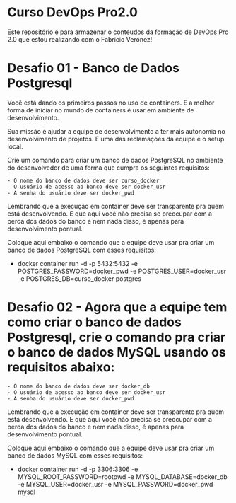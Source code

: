 # Curso DevOps Pro2.0
Este repositório é para armazenar o conteudos da formação de DevOps Pro 2.0 que estou realizando com o Fabricio Veronez!


# Desafio 01 - Banco de Dados Postgresql
Você está dando os primeiros passos no uso de containers. E a melhor forma de iniciar no mundo de containers é usar em ambiente de desenvolvimento.

Sua missão é ajudar a equipe de desenvolvimento a ter mais autonomia no desenvolvimento de projetos. E uma das reclamações da equipe é o setup local.

Crie um comando para criar um banco de dados PostgreSQL no ambiente do desenvolvedor de uma forma que cumpra os seguintes requisitos:

    - O nome do banco de dados deve ser curso_docker
    - O usuário de acesso ao banco deve ser docker_usr
    - A senha do usuário deve ser docker_pwd

Lembrando que a execução em container deve ser transparente pra quem está desenvolvendo. E que aqui você não precisa se preocupar com a perda dos dados do banco e nem nada disso, é apenas para desenvolvimento pontual.

Coloque aqui embaixo o comando que a equipe deve usar pra criar um banco de dados PostgreSQL com esses requisitos:
- docker container run -d -p 5432:5432 -e POSTGRES_PASSWORD=docker_pwd -e POSTGRES_USER=docker_usr -e POSTGRES_DB=curso_docker postgres

# Desafio 02 - Agora que a equipe tem como criar o banco de dados Postgresql, crie o comando pra criar o banco de dados MySQL usando os requisitos abaixo:
    - O nome do banco de dados deve ser docker_db
    - O usuário de acesso ao banco deve ser docker_usr
    - A senha do usuário deve ser docker_pwd

Lembrando que a execução em container deve ser transparente pra quem está desenvolvendo. E que aqui você não precisa se preocupar com a perda dos dados do banco e nem nada disso, é apenas para desenvolvimento pontual.

Coloque aqui embaixo o comando que a equipe deve usar pra criar um banco de dados MySQL com esses requisitos:
- docker container run -d -p 3306:3306 -e MYSQL_ROOT_PASSWORD=rootpwd -e MYSQL_DATABASE=docker_db -e MYSQL_USER=docker_usr -e MYSQL_PASSWORD=docker_pwd mysql

